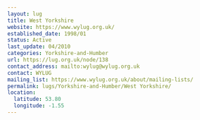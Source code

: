 ```yaml
---
layout: lug
title: West Yorkshire
website: https://www.wylug.org.uk/
established_date: 1998/01
status: Active
last_update: 04/2010
categories: Yorkshire-and-Humber
url: https://lug.org.uk/node/138
contact_address: mailto:wylug@wylug.org.uk
contact: WYLUG
mailing_list: https://www.wylug.org.uk/about/mailing-lists/
permalink: lugs/Yorkshire-and-Humber/West Yorkshire/
location:
  latitude: 53.80
  longitude: -1.55
---
```

